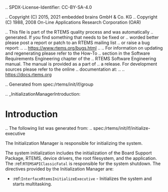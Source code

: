 .. SPDX-License-Identifier: CC-BY-SA-4.0

.. Copyright (C) 2015, 2021 embedded brains GmbH & Co. KG
.. Copyright (C) 1988, 2008 On-Line Applications Research Corporation (OAR)

.. This file is part of the RTEMS quality process and was automatically
.. generated.  If you find something that needs to be fixed or
.. worded better please post a report or patch to an RTEMS mailing list
.. or raise a bug report:
..
.. https://www.rtems.org/bugs.html
..
.. For information on updating and regenerating please refer to the How-To
.. section in the Software Requirements Engineering chapter of the
.. RTEMS Software Engineering manual.  The manual is provided as a part of
.. a release.  For development sources please refer to the online
.. documentation at:
..
.. https://docs.rtems.org

.. Generated from spec:/rtems/init/if/group

.. _InitializationManagerIntroduction:

Introduction
============

.. The following list was generated from:
.. spec:/rtems/init/if/initialize-executive

The Initialization Manager is responsible for initializing the system.

The system initialization includes the initialization of the Board Support
Package, RTEMS, device drivers, the root filesystem, and the application. The
:ref:`RTEMSAPIClassicFatal` is responsible for the system shutdown. The
directives provided by the Initialization Manager are:

* :ref:`InterfaceRtemsInitializeExecutive` - Initializes the system and starts
  multitasking.
